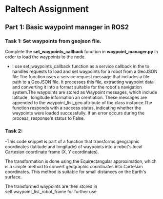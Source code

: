 # Paltech Assignment

## Part 1: Basic waypoint manager in ROS2

### Task 1: Set waypoints from geojson file.
Complete the **set_waypoints_callback** function in **waypoint_manager.py** in order to load the waypoints to the node.

- I use set_waypoints_callback function as a service callback in the to handles requests to load and set waypoints for a robot from a GeoJSON file.The function uses a service request message that includes a file path to a GeoJSON file. It processes this file, extracting waypoint data and converting it into a format suitable for the robot's navigation system.The waypoints are stored as Waypoint messages, which include latitude , longitude information an orentiation. These messages are appended to the waypoint_list_geo attribute of the class instance.The function responds with a success status, indicating whether the waypoints were loaded successfully. If an error occurs during the process, response's status to False.

### Task 2: 

-This code snippet is part of a function that transforms geographic coordinates (latitude and longitude) of waypoints into a robot's local Cartesian coordinate frame (X, Y coordinates).

The transformation is done using the Equirectangular approximation, which is a simple method to convert geographic coordinates into Cartesian coordinates. This method is suitable for small distances on the Earth's surface.

The transformed waypoints are then stored in self.waypoint_list_robot_frame for further use
